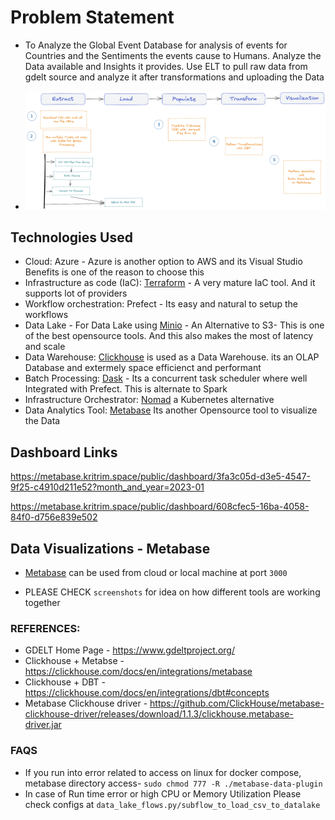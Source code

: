 

# Problem Statement
- To Analyze the Global Event Database for analysis of events for Countries and the Sentiments the events cause to Humans. Analyze the Data available and Insights it provides. Use ELT to pull raw data from gdelt source and analyze it after transformations and uploading the Data

- ![ELT](./diagrams/GDELT%20Analytics%20-%20ELT.png)

## Technologies Used
* Cloud: Azure - Azure is another option to AWS and its Visual Studio Benefits is one of the reason to choose this
* Infrastructure as code (IaC): [Terraform](https://www.terraform.io/) - A very mature IaC tool. And it supports lot of providers
* Workflow orchestration: Prefect - Its easy and natural to setup the workflows
* Data Lake - For Data Lake using [Minio](https://min.io/) - An Alternative to S3- This is one of the best opensource tools. And this also makes the most of latency and scale
* Data Warehouse: [Clickhouse](https://clickhouse.com/) is used as a Data Warehouse. its an OLAP Database and extermely space efficienct and performant
* Batch Processing: [Dask](https://www.dask.org/) - Its a concurrent task scheduler where well Integrated with Prefect. This is alternate to Spark 
* Infrastructure Orchestrator: [Nomad](https://www.nomadproject.io/) a Kubernetes alternative
* Data Analytics Tool: [Metabase](https://www.metabase.com/) Its another Opensource tool to visualize the Data

## Dashboard Links
https://metabase.kritrim.space/public/dashboard/3fa3c05d-d3e5-4547-9f25-c4910d211e52?month_and_year=2023-01

https://metabase.kritrim.space/public/dashboard/608cfec5-16ba-4058-84f0-d756e839e502


## Data Visualizations - Metabase
- [Metabase](https://www.metabase.com/) can be used from cloud or local machine at port `3000`


- PLEASE CHECK `screenshots` for idea on how different tools are working together 


### REFERENCES:
- GDELT Home Page - https://www.gdeltproject.org/
- Clickhouse + Metabse - https://clickhouse.com/docs/en/integrations/metabase
- Clickhouse + DBT - https://clickhouse.com/docs/en/integrations/dbt#concepts
- Metabase Clickhouse driver - https://github.com/ClickHouse/metabase-clickhouse-driver/releases/download/1.1.3/clickhouse.metabase-driver.jar


### FAQS 
- If you run into error related to access on linux for docker compose, metabase directory access- `sudo chmod 777 -R ./metabase-data-plugin`
- In case of Run time error or high CPU or Memory Utilization Please check configs at `data_lake_flows.py/subflow_to_load_csv_to_datalake`